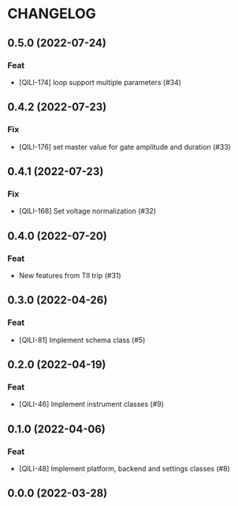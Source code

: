 # CHANGELOG

## 0.5.0 (2022-07-24)

### Feat

- [QILI-174] loop support multiple parameters (#34)

## 0.4.2 (2022-07-23)

### Fix

- [QILI-176] set master value for gate amplitude and duration (#33)

## 0.4.1 (2022-07-23)

### Fix

- [QILI-168] Set voltage normalization (#32)

## 0.4.0 (2022-07-20)

### Feat

- New features from TII trip (#31)

## 0.3.0 (2022-04-26)

### Feat

- \[QILI-81\] Implement schema class (#5)

## 0.2.0 (2022-04-19)

### Feat

- \[QILI-46\] Implement instrument classes (#9)

## 0.1.0 (2022-04-06)

### Feat

- \[QILI-48\] Implement platform, backend and settings classes (#8)

## 0.0.0 (2022-03-28)
